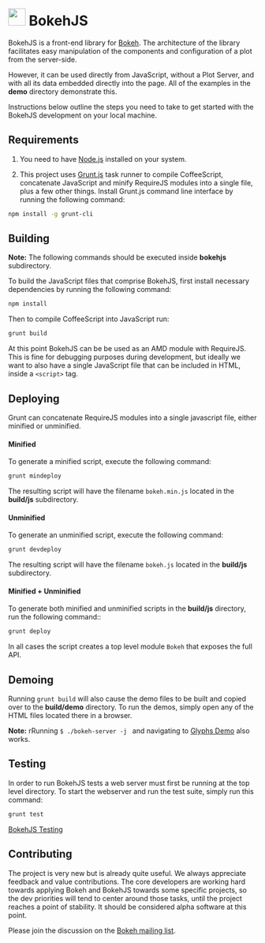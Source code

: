 <img src="http://i.imgur.com/TMKcgIV.png" width="35" height="35"> BokehJS
=========================================================================

BokehJS is a front-end library for [Bokeh](http://github.com/ContinuumIO/bokeh).
The architecture of the library facilitates easy manipulation of the components
and configuration of a plot from the server-side.

However, it can be used directly from JavaScript, without a Plot Server, and
with all its data embedded directly into the page.  All of the examples in
the **demo** directory demonstrate this.

Instructions below outline the steps you need to take to get started with the
BokehJS development on your local machine.

Requirements
------------

1. You need to have [Node.js](http://nodejs.org) installed on your system.

2. This project uses [Grunt.js](http://gruntjs.com) task runner to compile
CoffeeScript, concatenate JavaScript and minify RequireJS modules into a single
file, plus a few other things. Install Grunt.js command line interface by
running the following command:

```bash
npm install -g grunt-cli
```

Building
--------

**Note:** The following commands should be executed inside **bokehjs**
subdirectory.

To build the JavaScript files that comprise BokehJS, first install
necessary dependencies by running the following command:

```bash
npm install
```

Then to compile CoffeeScript into JavaScript run:

```bash
grunt build
```

At this point BokehJS can be be used as an AMD module with RequireJS. This is
fine for debugging purposes during development, but ideally we want to also
have a single JavaScript file that can be included in HTML, inside a `<script>`
tag.

Deploying
---------

Grunt can concatenate RequireJS modules into a single javascript file,
either minified or unminified.

#### Minified
To generate a minified script, execute the following command:

```bash
grunt mindeploy
```

The resulting script will have the filename `bokeh.min.js` located in
the **build/js** subdirectory.

#### Unminified
To generate an unminified script, execute the following command:

```bash
grunt devdeploy
```

The resulting script will have the filename `bokeh.js` located in
the **build/js** subdirectory.

#### Minified + Unminified
To generate both minified and unminified scripts in the **build/js**
directory, run the following command::

```bash
grunt deploy
```

In all cases the script creates a top level module `Bokeh` that exposes
the full API.

Demoing
-------

Running `grunt build` will also cause the demo files to be built and copied
over to the **build/demo** directory. To run the demos, simply open any of the
HTML files located there in a browser.

**Note:** rRunning `$ ./bokeh-server -j ` and navigating to
[Glyphs Demo](http://localhost:5006/bokehjs/static/demo/glyphs.html) also works.

Testing
-------

In order to run BokehJS tests a web server must first be running at the
top level directory. To start the webserver and run the test suite,
simply run this command:

```bash
grunt test
```

[BokehJS Testing](http://i.imgur.com/PcTa3ep.png)

Contributing
------------

The project is very new but is already quite useful.  We always appreciate
feedback and value contributions.  The core developers are working hard towards
applying Bokeh and BokehJS towards some specific projects, so the dev priorities
will tend to center around those tasks, until the project reaches a point of
stability.  It should be considered alpha software at this point.

Please join the discussion on the [Bokeh mailing list](https://groups.google.com/a/continuum.io/forum/#!forum/bokeh).

